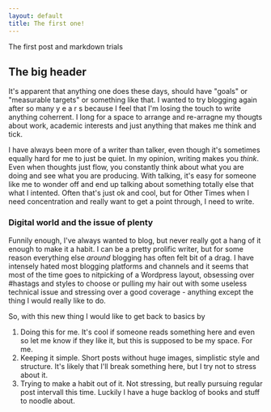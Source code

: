 ```yaml
---
layout: default
title: The first one!
---
```


The first post and markdown trials

## The big header

It's apparent that anything one does these days, should have "goals" or "measurable targets" or something like that. I wanted to try blogging again after so many y e a r s because I feel that I'm losing the touch to write anything coherrent. I long for a space to arrange and re-arragne my thougts about work, academic interests and just anything that makes me think and tick.

I have always been more of a writer than talker, even though it's sometimes equally hard for me to just be quiet. In my opinion, writing makes you _think_. Even when thoughts just flow, you constantly think about what you are doing and see what you are producing. With talking, it's easy for someone like me to wonder off and end up talking about something totally else that what I intented. Often that's just ok and cool, but for Other Times when I need concentration and really want to get a point through, I need to write.

### Digital world and the issue of plenty

Funnily enough, I've always wanted to blog, but never really got a hang of it enough to make it a habit. I can be a pretty prolific writer, but for some reason everything else _around_ blogging has often felt bit of a drag. I have intensely hated most blogging platforms and channels and it seems that most of the time goes to nitpicking of a Wordpress layout, obsessing over #hastags and styles to choose or pulling my hair out with some useless technical issue and stressing over a good coverage - anything except the thing I would really like to do.

So, with this new thing I would like to get back to basics by
1. Doing this for me. It's cool if someone reads something here and even so let me know if they like it, but this is supposed to be my space. For me.
2. Keeping it simple. Short posts without huge images, simplistic style and structure. It's likely that I'll break something here, but I try not to stress about it.
3. Trying to make a habit out of it. Not stressing, but really pursuing regular post intervall this time. Luckily I have a huge backlog of books and stuff to noodle about.